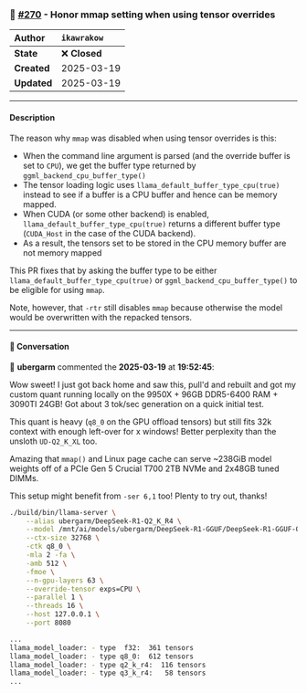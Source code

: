 ### 🔀 [#270](https://github.com/ikawrakow/ik_llama.cpp/pull/270) - Honor mmap setting when using tensor overrides

| **Author** | `ikawrakow` |
| :--- | :--- |
| **State** | ❌ **Closed** |
| **Created** | 2025-03-19 |
| **Updated** | 2025-03-19 |

---

#### Description

The reason why `mmap` was disabled when using tensor overrides is this:
* When the command line argument is parsed (and the override buffer is set to `CPU`), we get  the buffer type returned by `ggml_backend_cpu_buffer_type()`
* The tensor loading logic uses `llama_default_buffer_type_cpu(true)` instead to see if a buffer is a CPU buffer and hence can be memory mapped.
* When CUDA (or some other backend) is enabled, `llama_default_buffer_type_cpu(true)` returns a different buffer type (`CUDA_Host` in the case of the CUDA backend).
* As a result, the tensors set to be stored in the CPU memory buffer are not memory mapped

This PR fixes that by asking the buffer type to be either `llama_default_buffer_type_cpu(true)` or `ggml_backend_cpu_buffer_type()` to be eligible for using `mmap`.

Note, however, that `-rtr` still disables `mmap` because otherwise the model would be overwritten with the repacked tensors.

---

#### 💬 Conversation

👤 **ubergarm** commented the **2025-03-19** at **19:52:45**:<br>

Wow sweet! I just got back home and saw this, pull'd and rebuilt and got my custom quant running locally on the 9950X + 96GB DDR5-6400 RAM + 3090TI 24GB! Got about 3 tok/sec generation on a quick initial test.

This quant is heavy (`q8_0` on the GPU offload tensors) but still fits 32k context with enough left-over for x windows! Better perplexity than the unsloth `UD-Q2_K_XL` too.

Amazing that `mmap()` and Linux page cache can serve ~238GiB model weights off of a PCIe Gen 5 Crucial T700 2TB NVMe and 2x48GB tuned DIMMs.

This setup might benefit from `-ser 6,1` too! Plenty to try out, thanks!

```bash
./build/bin/llama-server \
    --alias ubergarm/DeepSeek-R1-Q2_K_R4 \
    --model /mnt/ai/models/ubergarm/DeepSeek-R1-GGUF/DeepSeek-R1-GGUF-Q2_K_R4.gguf \
    --ctx-size 32768 \
    -ctk q8_0 \
    -mla 2 -fa \
    -amb 512 \
    -fmoe \
    --n-gpu-layers 63 \
    --override-tensor exps=CPU \
    --parallel 1 \
    --threads 16 \
    --host 127.0.0.1 \
    --port 8080

...
llama_model_loader: - type  f32:  361 tensors
llama_model_loader: - type q8_0:  612 tensors
llama_model_loader: - type q2_k_r4:  116 tensors
llama_model_loader: - type q3_k_r4:   58 tensors
...
```